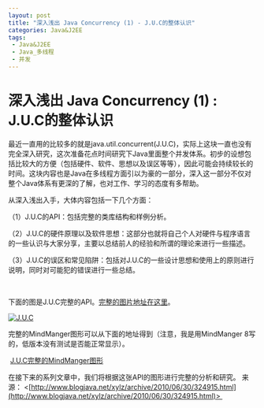```yaml
---
layout: post
title: "深入浅出 Java Concurrency (1) - J.U.C的整体认识"
categories: Java&J2EE
tags: 
 - Java&J2EE
 - Java_多线程
 - 并发
--- 
```


# 深入浅出 Java Concurrency (1) : J.U.C的整体认识

最近一直用的比较多的就是java.util.concurrent(J.U.C)，实际上这块一直也没有完全深入研究，这次准备花点时间研究下Java里面整个并发体系。初步的设想包括比较大的方便（包括硬件、软件、思想以及误区等等），因此可能会持续较长的时间。这块内容也是Java在多线程方面引以为豪的一部分，深入这一部分不仅对整个Java体系有更深的了解，也对工作、学习的态度有多帮助。

从深入浅出入手，大体内容包括一下几个方面：

（1）J.U.C的API：包括完整的类库结构和样例分析。

（2）J.U.C的硬件原理以及软件思想：这部分也就将自己个人对硬件与程序语言的一些认识与大家分享，主要以总结前人的经验和所谓的理论来进行一些描述。

（3）J.U.C的误区和常见陷阱：包括对J.U.C的一些设计思想和使用上的原则进行说明，同时对可能犯的错误进行一些总结。

 

下面的图是J.U.C完整的API。[完整的图片地址在这里](http://www.blogjava.net/images/blogjava_net/xylz/WindowsLiveWriter/JavaConcurrent_FB25/J.U.C_2.png)。

[![J.U.C]( "J.U.C")](http://www.blogjava.net/images/blogjava_net/xylz/Windows-Live-Writer/-Java-Concurrency-1--J.U.C_9314/J.U.C_2.png)

完整的MindManger图形可以从下面的地址得到（注意，我是用MindManger 8写的，低版本没有测试是否能正常显示）。

 [J.U.C完整的MindManger图形](http://www.blogjava.net/Files/xylz/J.U.C.zip "J.U.C完整的MindManger图形")

在接下来的系列文章中，我们将根据这张API的图形进行完整的分析和研究。
来源： <[http://www.blogjava.net/xylz/archive/2010/06/30/324915.html](http://www.blogjava.net/xylz/archive/2010/06/30/324915.html)> 
